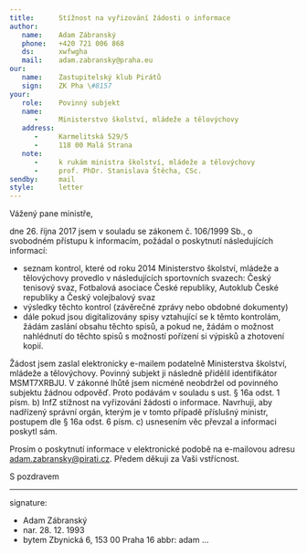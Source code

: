 ```yaml
---
title:      Stížnost na vyřizování žádosti o informace
author:
   name:    Adam Zábranský
   phone:   +420 721 006 868
   ds:      xwfwgha
   mail:    adam.zabransky@praha.eu
our:
   name:    Zastupitelský klub Pirátů
   sign:    ZK Pha \#8157
your:
   role:    Povinný subjekt
   name:    
      -     Ministerstvo školství, mládeže a tělovýchovy
   address:
      -     Karmelitská 529/5
      -     118 00 Malá Strana
   note:
      -     k rukám ministra školství, mládeže a tělovýchovy
      -     prof. PhDr. Stanislava Štěcha, CSc.
sendby:     mail
style:      letter
---
```


Vážený pane ministře,

dne 26. října 2017 jsem v souladu se zákonem č. 106/1999 Sb., o svobodném přístupu k informacím, požádal o poskytnutí následujících informací: 

- seznam kontrol, které od roku 2014 Ministerstvo školství, mládeže a tělovýchovy provedlo v následujících sportovních svazech: Český tenisový svaz, Fotbalová asociace České republiky, Autoklub České republiky a Český volejbalový svaz 
- výsledky těchto kontrol (závěrečné zprávy nebo obdobné dokumenty)
- dále pokud jsou digitalizovány spisy vztahující se k těmto kontrolám, žádám zaslání obsahu těchto spisů, a pokud ne, žádám o možnost nahlédnutí do těchto spisů s možností pořízení si výpisků a zhotovení kopií. 

Žádost jsem zaslal elektronicky e-mailem podatelně Ministerstva školství, mládeže a tělovýchovy. Povinný subjekt ji následně přidělil identifikátor MSMT7XRBJU. V zákonné lhůtě jsem nicméně neobdržel od povinného subjektu žádnou odpověď. Proto podávám v souladu s ust. § 16a odst. 1 písm. b) InfZ stížnost na vyřizování žádosti o informace. Navrhuji, aby nadřízený správní orgán, kterým je v tomto případě příslušný ministr, postupem dle § 16a odst. 6 písm. c) usnesením věc převzal a informaci poskytl sám.

Prosím o poskytnutí informace v elektronické podobě na e-mailovou adresu adam.zabransky@pirati.cz. Předem děkuji za Vaši vstřícnost.

S pozdravem

---
signature:
  - Adam Zábranský
  - nar. 28. 12. 1993
  - bytem Zbynická 6, 153 00 Praha 16
abbr:       adam
...
